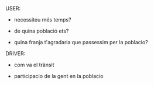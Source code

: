 USER:
- necessiteu més temps?

- de quina població ets? 

- quina franja t'agradaria que passessim per la poblacio?



DRIVER:
- com va el trànsit

- participacio de la gent en la poblacio 